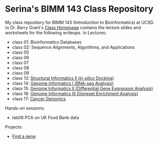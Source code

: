 # Serina's BIMM 143 Class Repository
My class repository for BIMM 143 (Introduction to Bioinformatics) at UCSD.
\n
Dr. Barry Grant's [Class Homepage](https://bioboot.github.io/bimm143_F18/) contains the lecture slides and worksheets for the following writeups.
\n
Lectures:
- class 01: Bioinformatics Databases
- class 02: Sequence Alignments, Algorithms, and Applications
- class 05
- class 06
- class 07
- class 08
- class 09
- class 13: [Structural Informatics II (*in silico* Docking)](https://github.com/serinahuang/bimm143/tree/master/class13)
- class 14: [Genome Informatics I (RNA-seq Analysis)](https://github.com/serinahuang/bimm143/tree/master/class14)
- class 15: [Genome Informatics II (Differential Gene Expression Analysis)](https://github.com/serinahuang/bimm143/tree/master/class15)
- class 16: [Genome Informatics III (Geneset Enrichment Analysis)](https://github.com/serinahuang/bimm143/tree/master/class16)
- class 17: [Cancer Genomics](https://github.com/serinahuang/bimm143/tree/master/class17)

Hands-on sessions:
- lab08 PCA on UK Food Bank data

Projects:
- [Find a gene](https://github.com/serinahuang/bimm143/tree/master/find_a_gene)
